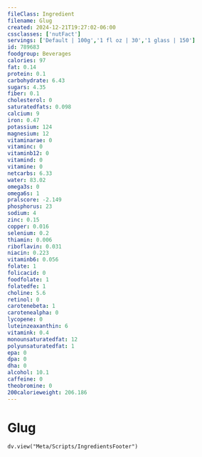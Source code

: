 ```yaml
---
fileClass: Ingredient
filename: Glug
created: 2024-12-21T19:27:02-06:00
cssclasses: ['nutFact']
servings: ['Default | 100g','1 fl oz | 30','1 glass | 150']
id: 789683
foodgroup: Beverages
calories: 97
fat: 0.14
protein: 0.1
carbohydrate: 6.43
sugars: 4.35
fiber: 0.1
cholesterol: 0
saturatedfats: 0.098
calcium: 9
iron: 0.47
potassium: 124
magnesium: 12
vitaminarae: 0
vitaminc: 0
vitaminb12: 0
vitamind: 0
vitamine: 0
netcarbs: 6.33
water: 83.02
omega3s: 0
omega6s: 1
pralscore: -2.149
phosphorus: 23
sodium: 4
zinc: 0.15
copper: 0.016
selenium: 0.2
thiamin: 0.006
riboflavin: 0.031
niacin: 0.223
vitaminb6: 0.056
folate: 1
folicacid: 0
foodfolate: 1
folatedfe: 1
choline: 5.6
retinol: 0
carotenebeta: 1
carotenealpha: 0
lycopene: 0
luteinzeaxanthin: 6
vitamink: 0.4
monounsaturatedfat: 12
polyunsaturatedfat: 1
epa: 0
dpa: 0
dha: 0
alcohol: 10.1
caffeine: 0
theobromine: 0
200calorieweight: 206.186
---
```


# Glug

```dataviewjs
dv.view("Meta/Scripts/IngredientsFooter")
```